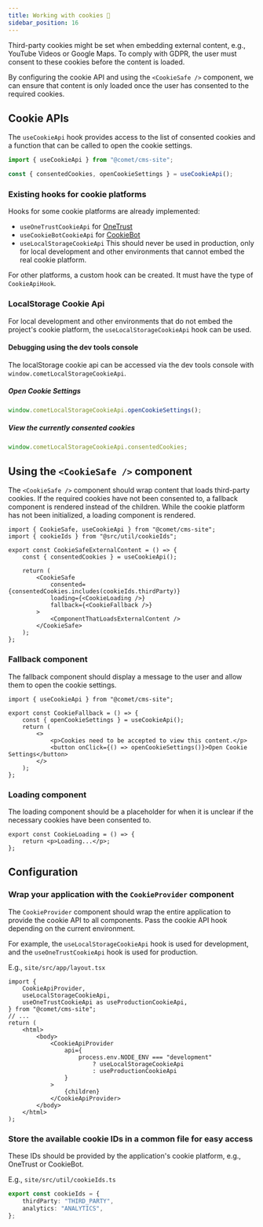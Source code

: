 ```yaml
---
title: Working with cookies 🍪
sidebar_position: 16
---
```


Third-party cookies might be set when embedding external content, e.g., YouTube Videos or Google Maps.
To comply with GDPR, the user must consent to these cookies before the content is loaded.

By configuring the cookie API and using the `<CookieSafe />` component, we can ensure that content is only loaded once the user has consented to the required cookies.

## Cookie APIs

The `useCookieApi` hook provides access to the list of consented cookies and a function that can be called to open the cookie settings.

```ts
import { useCookieApi } from "@comet/cms-site";

const { consentedCookies, openCookieSettings } = useCookieApi();
```

### Existing hooks for cookie platforms

Hooks for some cookie platforms are already implemented:

-   `useOneTrustCookieApi` for [OneTrust](https://www.onetrust.com/)
-   `useCookieBotCookieApi` for [CookieBot](https://www.cookiebot.com/)
-   `useLocalStorageCookieApi` This should never be used in production, only for local development and other environments that cannot embed the real cookie platform.

For other platforms, a custom hook can be created. It must have the type of `CookieApiHook`.

### LocalStorage Cookie Api

For local development and other environments that do not embed the project's cookie platform, the `useLocalStorageCookieApi` hook can be used.

#### Debugging using the dev tools console

The localStorage cookie api can be accessed via the dev tools console with `window.cometLocalStorageCookieApi`.

##### Open Cookie Settings

```js
window.cometLocalStorageCookieApi.openCookieSettings();
```

##### View the currently consented cookies

```js
window.cometLocalStorageCookieApi.consentedCookies;
```

## Using the `<CookieSafe />` component

The `<CookieSafe />` component should wrap content that loads third-party cookies.
If the required cookies have not been consented to, a fallback component is rendered instead of the children.
While the cookie platform has not been initialized, a loading component is rendered.

```tsx
import { CookieSafe, useCookieApi } from "@comet/cms-site";
import { cookieIds } from "@src/util/cookieIds";

export const CookieSafeExternalContent = () => {
    const { consentedCookies } = useCookieApi();

    return (
        <CookieSafe
            consented={consentedCookies.includes(cookieIds.thirdParty)}
            loading={<CookieLoading />}
            fallback={<CookieFallback />}
        >
            <ComponentThatLoadsExternalContent />
        </CookieSafe>
    );
};
```

### Fallback component

The fallback component should display a message to the user and allow them to open the cookie settings.

```tsx
import { useCookieApi } from "@comet/cms-site";

export const CookieFallback = () => {
    const { openCookieSettings } = useCookieApi();
    return (
        <>
            <p>Cookies need to be accepted to view this content.</p>
            <button onClick={() => openCookieSettings()}>Open Cookie Settings</button>
        </>
    );
};
```

### Loading component

The loading component should be a placeholder for when it is unclear if the necessary cookies have been consented to.

```tsx
export const CookieLoading = () => {
    return <p>Loading...</p>;
};
```

## Configuration

### Wrap your application with the `CookieProvider` component

The `CookieProvider` component should wrap the entire application to provide the cookie API to all components.
Pass the cookie API hook depending on the current environment.

For example, the `useLocalStorageCookieApi` hook is used for development, and the `useOneTrustCookieApi` hook is used for production.

E.g., `site/src/app/layout.tsx`

```tsx
import {
    CookieApiProvider,
    useLocalStorageCookieApi,
    useOneTrustCookieApi as useProductionCookieApi,
} from "@comet/cms-site";
// ...
return (
    <html>
        <body>
            <CookieApiProvider
                api={
                    process.env.NODE_ENV === "development"
                        ? useLocalStorageCookieApi
                        : useProductionCookieApi
                }
            >
                {children}
            </CookieApiProvider>
        </body>
    </html>
);
```

### Store the available cookie IDs in a common file for easy access

These IDs should be provided by the application's cookie platform, e.g., OneTrust or CookieBot.

E.g., `site/src/util/cookieIds.ts`

```ts
export const cookieIds = {
    thirdParty: "THIRD_PARTY",
    analytics: "ANALYTICS",
};
```
